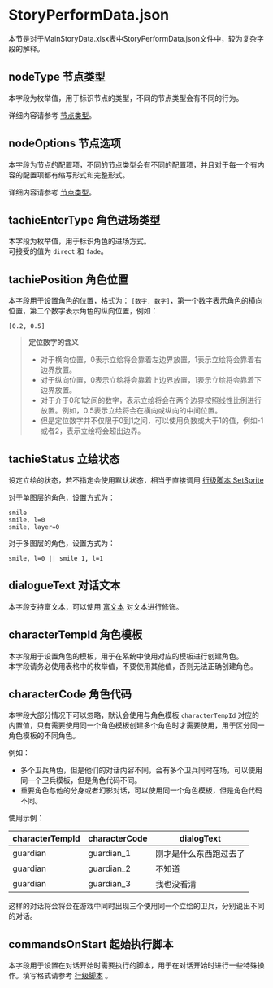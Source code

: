 # StoryPerformData.json

本节是对于MainStoryData.xlsx表中StoryPerformData.json文件中，较为复杂字段的解释。

## nodeType 节点类型

本字段为枚举值，用于标识节点的类型，不同的节点类型会有不同的行为。

详细内容请参考 [节点类型](../system/types-of-dialogue-node)。

## nodeOptions 节点选项

本字段为节点的配置项，不同的节点类型会有不同的配置项，并且对于每一个有内容的配置项都有缩写形式和完整形式。

详细内容请参考 [节点类型](../system/types-of-dialogue-node)。

## tachieEnterType 角色进场类型

本字段为枚举值，用于标识角色的进场方式。\
可接受的值为 `direct` 和 `fade`。

## tachiePosition 角色位置

本字段用于设置角色的位置，格式为： `[数字, 数字]`，第一个数字表示角色的横向位置，第二个数字表示角色的纵向位置，例如：
```text
[0.2, 0.5]
```

> **定位数字的含义**
> - 对于横向位置，0表示立绘将会靠着左边界放置，1表示立绘将会靠着右边界放置。
> - 对于纵向位置，0表示立绘将会靠着上边界放置，1表示立绘将会靠着下边界放置。
> - 对于介于0和1之间的数字，表示立绘将会在两个边界按照线性比例进行放置。例如，0.5表示立绘将会在横向或纵向的中间位置。
> - 但是定位数字并不仅限于0到1之间，可以使用负数或大于1的值，例如-1或者2，表示立绘将会超出边界。
 
## tachieStatus 立绘状态

设定立绘的状态，若不指定会使用默认状态，相当于直接调用 [行级脚本 SetSprite]()

对于单图层的角色，设置方式为：
```text
smile
smile, l=0
smile, layer=0
```

对于多图层的角色，设置方式为：
```text
smile, l=0 || smile_1, l=1
```

## dialogueText 对话文本

本字段支持富文本，可以使用 [富文本](../commonly-used/rich-text) 对文本进行修饰。

## characterTempId 角色模板

本字段用于设置角色的模板，用于在系统中使用对应的模板进行创建角色。\
本字段请务必使用表格中的枚举值，不要使用其他值，否则无法正确创建角色。

## characterCode 角色代码
本字段大部分情况下可以忽略，默认会使用与角色模板 `characterTempId` 对应的内置值，只有需要使用同一个角色模板创建多个角色时才需要使用，用于区分同一角色模板的不同角色。

例如：
- 多个卫兵角色，但是他们的对话内容不同，会有多个卫兵同时在场，可以使用同一个卫兵模板，但是角色代码不同。
- 重要角色与他的分身或者幻影对话，可以使用同一个角色模板，但是角色代码不同。

使用示例：

| characterTempId | characterCode | dialogText  |
|-----------------|---------------|-------------|
| guardian        | guardian_1    | 刚才是什么东西跑过去了 |
| guardian        | guardian_2    | 不知道         |
| guardian        | guardian_3    | 我也没看清       |

这样的对话将会将会在游戏中同时出现三个使用同一个立绘的卫兵，分别说出不同的对话。

## commandsOnStart 起始执行脚本

本字段用于设置在对话开始时需要执行的脚本，用于在对话开始时进行一些特殊操作。填写格式请参考 [行级脚本](../scripts/line-scripts) 。

